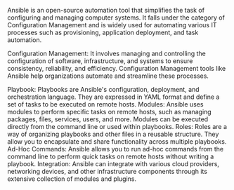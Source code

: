 Ansible is an open-source automation tool that simplifies the task of configuring and managing computer systems. It falls under the category of Configuration Management and is widely used for automating various IT processes such as provisioning, application deployment, and task automation.

Configuration Management: It involves managing and controlling the configuration of software, infrastructure, and systems to ensure consistency, reliability, and efficiency. Configuration Management tools like Ansible help organizations automate and streamline these processes.

Playbook: Playbooks are Ansible's configuration, deployment, and orchestration language. They are expressed in YAML format and define a set of tasks to be executed on remote hosts.
Modules: Ansible uses modules to perform specific tasks on remote hosts, such as managing packages, files, services, users, and more. Modules can be executed directly from the command line or used within playbooks.
Roles: Roles are a way of organizing playbooks and other files in a reusable structure. They allow you to encapsulate and share functionality across multiple playbooks.
Ad-Hoc Commands: Ansible allows you to run ad-hoc commands from the command line to perform quick tasks on remote hosts without writing a playbook.
Integration: Ansible can integrate with various cloud providers, networking devices, and other infrastructure components through its extensive collection of modules and plugins.

